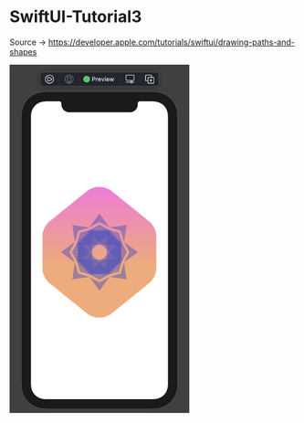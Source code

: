 # SwiftUI-Tutorial3
Source -> https://developer.apple.com/tutorials/swiftui/drawing-paths-and-shapes

<p float="left">
  <img src="https://github.com/harunozdemir/SwiftUI-Tutorials/blob/main/Tutorial4/Landmarks/Images/output.png" width="315">
</p>
